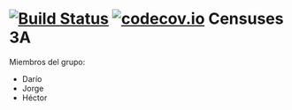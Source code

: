 [![Build Status](https://travis-ci.org/Arquisoft/censuses_3b.svg?branch=master)](https://travis-ci.org/Arquisoft/censuses_3a)
[![codecov.io](https://travis-ci.org/Arquisoft/censuses_3b.svg?branch=master)](https://travis-ci.org/Arquisoft/censuses_3a)
Censuses 3A
=========
Miembros del grupo:
* Darío
* Jorge
* Héctor
